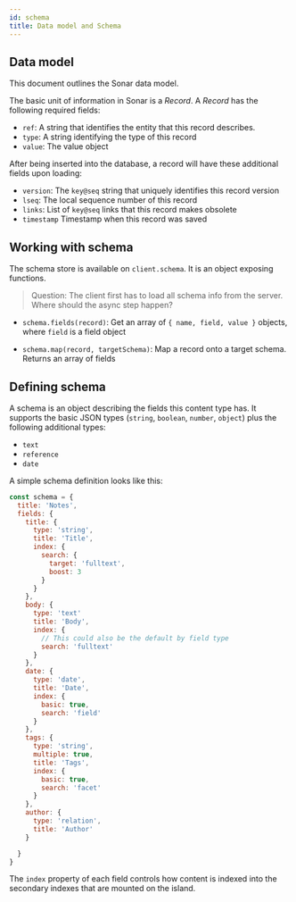 ```yaml
---
id: schema
title: Data model and Schema
---
```


## Data model

This document outlines the Sonar data model.

The basic unit of information in Sonar is a *Record*. A *Record* has the following required fields:

* `ref`: A string that identifies the entity that this record describes.
* `type`: A string identifying the type of this record
* `value`: The value object

After being inserted into the database, a record will have these additional fields upon loading:

* `version`: The `key@seq` string that uniquely identifies this record version
* `lseq`: The local sequence number of this record
* `links`: List of `key@seq` links that this record makes obsolete
* `timestamp` Timestamp when this record was saved


## Working with schema

The schema store is available on `client.schema`. It is an object exposing functions.

> Question: The client first has to load all schema info from the server. Where should the async step happen?

* `schema.fields(record)`: Get an array of `{ name, field, value }` objects, where `field` is a field object

* `schema.map(record, targetSchema)`: Map a record onto a target schema. Returns an array of fields


## Defining schema

A schema is an object describing the fields this content type has. It supports the basic JSON types (`string`, `boolean`, `number`, `object`) plus the following additional types:

* `text`
* `reference`
* `date`

A simple schema definition looks like this:

```javascript
const schema = {
  title: 'Notes',
  fields: {
    title: {
      type: 'string',
      title: 'Title',
      index: {
        search: {
          target: 'fulltext',
          boost: 3
        }
      }
    },
    body: {
      type: 'text'
      title: 'Body',
      index: {
        // This could also be the default by field type
        search: 'fulltext'
      }
    },
    date: {
      type: 'date',
      title: 'Date',
      index: {
        basic: true,
        search: 'field'
      }
    },
    tags: {
      type: 'string',
      multiple: true,
      title: 'Tags',
      index: {
        basic: true,
        search: 'facet'
      }
    },
    author: {
      type: 'relation',
      title: 'Author'
    }

  }
}
```

The `index` property of each field controls how content is indexed into the secondary indexes that are mounted on the island.
